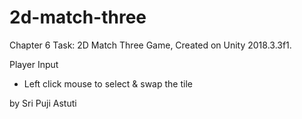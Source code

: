 # 2d-match-three

Chapter 6 Task: 2D Match Three Game, Created on Unity 2018.3.3f1.

Player Input
- Left click mouse to select & swap the tile

by Sri Puji Astuti
